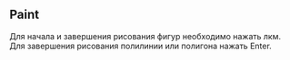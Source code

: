 Paint
----------------
Для начала и завершения рисования фигур необходимо нажать лкм.
Для завершения рисования полилинии или полигона нажать Enter.
